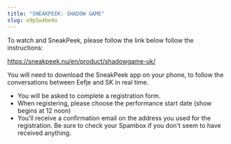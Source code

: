 ```yaml
---
title: "SNEAKPEEK: SHADOW GAME"
slug: o9p5w4be4o
---
```

To watch and SneakPeek, please follow the link below follow the instructions: 

https://sneakpeek.nu/en/product/shadowgame-uk/

You will need to download the SneakPeek app on your phone, to follow the conversations between Eefje and SK in real time.

 - You will be asked to complete a registration form.
 - When registering, please choose the performance start date (show begins at 12 noon)
 - You’ll receive a confirmation email on the address you used for the registration. Be sure to check your Spambox if you don't seem to have received anything.